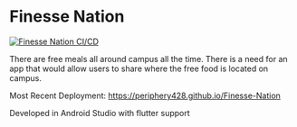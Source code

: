 # Finesse Nation
[![Finesse Nation CI/CD](https://github.com/Periphery428/Finesse-Nation/workflows/Finesse%20Nation%20CI%2FCD/badge.svg)](https://github.com/Periphery428/Finesse-Nation/actions)

There are free meals all around campus all the time. There is a need for an app that would allow users to share where the free food is located on campus.

Most Recent Deployment: https://periphery428.github.io/Finesse-Nation

Developed in Android Studio with flutter support